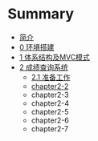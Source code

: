 # Summary

* [简介](README.md)
* [0 环境搭建](chapter0.md)
* [1 体系结构及MVC模式](chapter1.md)
* [2 成绩查询系统](chapter2.md)
  * [2.1 准备工作](chapter2/chapter21.md)
  * [chapter2-2](chapter2/chapter2-2md.md)
  * chapter2-3
  * chapter2-4
  * chapter2-5
  * chapter2-6
  * chapter2-7

